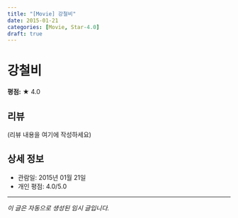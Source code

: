 ```yaml
---
title: "[Movie] 강철비"
date: 2015-01-21
categories: [Movie, Star-4.0]
draft: true
---
```


# 강철비

**평점:** ★ 4.0

## 리뷰

(리뷰 내용을 여기에 작성하세요)

## 상세 정보

- 관람일: 2015년 01월 21일
- 개인 평점: 4.0/5.0

---

*이 글은 자동으로 생성된 임시 글입니다.*
